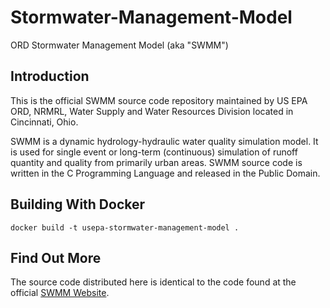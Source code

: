 Stormwater-Management-Model
===========================

ORD Stormwater Management Model (aka "SWMM")

Introduction
------------
This is the official SWMM source code repository maintained by US EPA ORD, NRMRL, Water Supply and Water Resources Division located in Cincinnati, Ohio.

SWMM is a dynamic hydrology-hydraulic water quality simulation model. It is used for single event or long-term (continuous) simulation of runoff quantity and quality from primarily urban areas. SWMM source code is written in the C Programming Language and released in the Public Domain.

Building With Docker
-------------

    docker build -t usepa-stormwater-management-model .

Find Out More
-------------
The source code distributed here is identical to the code found at the official [SWMM Website](http://www2.epa.gov/water-research/storm-water-management-model-swmm). 
